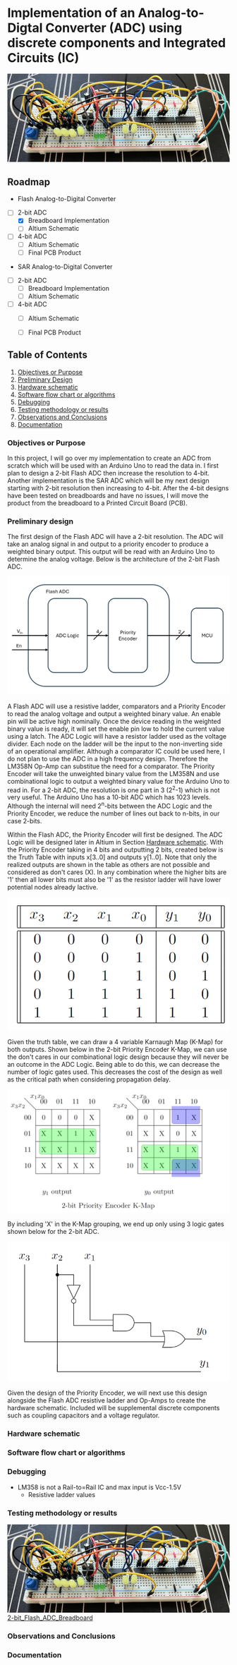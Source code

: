 # Implementation of an Analog-to-Digtal Converter (ADC) using discrete components and Integrated Circuits (IC)

![2-bit_Flash_ADC_Breadboard](README_IMAGES/2-bit_Flash_ADC_Breadboard.jpg)

## Roadmap
- Flash Analog-to-Digital Converter
- [ ] 2-bit ADC 
    - [X] Breadboard Implementation
    - [ ] Altium Schematic
- [ ] 4-bit ADC 
    - [ ] Altium Schematic
    - [ ] Final PCB Product
- SAR Analog-to-Digital Converter
- [ ] 2-bit ADC 
    - [ ] Breadboard Implementation
    - [ ] Altium Schematic
- [ ] 4-bit ADC 
    - [ ] Altium Schematic
    - [ ] Final PCB Product



## Table of Contents
1. [Objectives or Purpose](#objectives-or-purpose)
2. [Preliminary Design](#preliminary-design)
3. [Hardware schematic](#hardware-schematic)
4. [Software flow chart or algorithms](#software-flow-chart-or-algorithms)
5. [Debugging](#debugging)
6. [Testing methodology or results](#testing-methodology-or-results)
7. [Observations and Conclusions](#observations-and-conclusions)
8. [Documentation](#documentation)
 
### Objectives or Purpose
In this project, I will go over my implementation to create an ADC from scratch which will be used with an Arduino Uno to read the data in. I first plan to design a 2-bit Flash ADC then increase the 
resolution to 4-bit. Another implementation is the SAR ADC which will be my next design starting with 2-bit resolution then increasing to 4-bit. After the 4-bit designs have been tested on breadboards and have no issues, 
I will move the product from the breadboard to a Printed Circuit Board (PCB).

### Preliminary design
The first design of the Flash ADC will have a 2-bit resolution. The ADC will take an analog signal in and output to a priority encoder to produce a weighted binary output. This output will be read with an 
Arduino Uno to determine the analog voltage. Below is the architecture of the 2-bit Flash ADC.

![architecture_of_2-bit_Flash_ADC](README_IMAGES/architecture_of_2-bit_Flash_ADC.png)

A Flash ADC will use a resistive ladder, comparators and a Priority Encoder to read the analog voltage and output a weighted binary value. An enable pin will be active high nominally. Once the device reading in the weighted binary value is ready, it will set the enable pin low to hold the current value using a latch. The ADC Logic will have a resistor ladder used as the voltage divider. 
Each node on the ladder will be the input to the non-inverting side of an operational amplifier. Although a comparator IC could be used here, I do not plan to use the ADC in a high frequency design. Therefore 
the LM358N Op-Amp can substitue the need for a comparator. The Priority Encoder will take the unweighted binary value from the LM358N and use combinational logic to output a weighted binary value for the Arduino 
Uno to read in. For a 2-bit ADC, the resolution is one part in 3 (2<sup>2</sup>-1) which is not very useful. The Arduino Uno has a 10-bit ADC which has 1023 levels. Although the internal will need 2<sup>n</sup>-bits between the ADC Logic and the Priority Encoder, we reduce the number of lines out back to n-bits, in our case 2-bits.

Within the Flash ADC, the Priority Encoder will first be designed. The ADC Logic will be designed later in Altium in Section [Hardware schematic](#hardware-schematic). With the Priority Encoder taking in 4 bits and outputting 2 bits, created below is the Truth Table with inputs x[3..0] and outputs y[1..0]. Note that only the realized outputs are shown in the table as others are not possible and considered as don't cares (X). In any combination where the higher bits are '1' then all lower bits must also be '1' as the resistor ladder will have lower potential nodes already lactive.  

![Priority_Encoder_2-bit_Truth_Table](README_IMAGES/Priority_Encoder_2-bit_Truth_Table.png)

Given the truth table, we can draw a 4 variable Karnaugh Map (K-Map) for both outputs. Shown below in the 2-bit Priority Encoder K-Map, we can use the don't cares in our combinational logic design because they will never be an outcome in the ADC Logic. Being able to do this, we can decrease the number of logic gates used. This decreases the cost of the design as well as the critical path when considering propagation delay.

![Priority_Encoder_2-bit_K-Map](README_IMAGES/Priority_Encoder_2-bit_K-Map.png)

By including 'X' in the K-Map grouping, we end up only using 3 logic gates shown below for the 2-bit ADC. 

![Priority_Encoder_2-bit_combinational_logic](README_IMAGES/Priority_Encoder_2-bit_combinational_logic.png)

Given the design of the Priority Encoder, we will next use this design alongside the Flash ADC resistive ladder and Op-Amps to create the hardware schematic. Included will be supplemental discrete components such as coupling capacitors and a voltage regulator. 

### Hardware schematic
<!-- can be left for PCB Schematic !>> -->


### Software flow chart or algorithms
<!-- Not at stage of product where Arduino has been implemented. !>> -->


### Debugging
* LM358 is not a Rail-to=Rail IC and max input is Vcc-1.5V
    * Resistive ladder values
    

### Testing methodology or results
![2-bit_Flash_ADC_Breadboard](README_IMAGES/2-bit_Flash_ADC_Breadboard.jpg)
[2-bit_Flash_ADC_Breadboard](https://youtu.be/PeNcrnRGlsU)

### Observations and Conclusions

### Documentation
